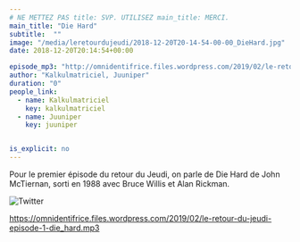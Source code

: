 ```yaml
---
# NE METTEZ PAS title: SVP. UTILISEZ main_title: MERCI.
main_title: "Die Hard"
subtitle:  ""
image: "/media/leretourdujeudi/2018-12-20T20-14-54-00-00_DieHard.jpg"
date: 2018-12-20T20:14:54+00:00

episode_mp3: "http://omnidentifrice.files.wordpress.com/2019/02/le-retour-du-jeudi-episode-1-die_hard.mp3"
author: "Kalkulmatriciel, Juuniper"
duration: "0"
people_link: 
  - name: Kalkulmatriciel
    key: kalkulmatriciel
  - name: Juuniper
    key: juuniper


is_explicit: no
---
```


<PodcastHeader/>

<!-- ECRIRE LA DESCRIPTION DE L'EPISODE SOUS CETTE LIGNE -->
<p>Pour le premier épisode du retour du Jeudi, on parle de Die Hard de John McTiernan, sorti en 1988 avec Bruce Willis et Alan Rickman.</p><p><img src="https://retourdujeudi.files.wordpress.com/2018/12/twitter.jpg" alt="Twitter"></p><a href="https://omnidentifrice.files.wordpress.com/2019/02/le-retour-du-jeudi-episode-1-die_hard.mp3" rel="nofollow">https://omnidentifrice.files.wordpress.com/2019/02/le-retour-du-jeudi-episode-1-die_hard.mp3</a><p>&nbsp;</p>

